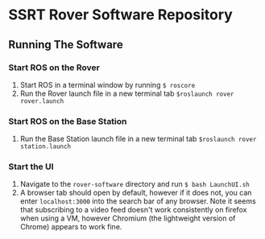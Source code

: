 # SSRT Rover Software Repository

## Running The Software

### Start ROS on the Rover
1. Start ROS in a terminal window by running `$ roscore`
2. Run the Rover launch file in a new terminal tab `$roslaunch rover rover.launch`

### Start ROS on the Base Station
1. Run the Base Station launch file in a new terminal tab `$roslaunch rover station.launch`

### Start the UI
1. Navigate to the `rover-software` directory and run `$ bash LaunchUI.sh`
2. A browser tab should open by default, however if it does not, you can enter `localhost:3000` into the search bar of any browser. Note it seems that subscribing to a video feed doesn't work consistently on firefox when using a VM, however Chromium (the lightweight version of Chrome) appears to work fine.